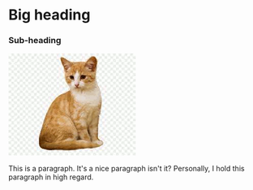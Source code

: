 # Big heading

### Sub-heading

![Resident feline](res/cat.gif)

This is a paragraph. It's a nice paragraph isn't it? Personally, I hold this
paragraph in high regard.